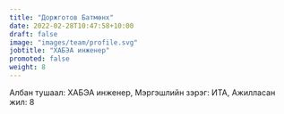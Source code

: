 ```yaml
---
title: "Доржготов Батмөнх"
date: 2022-02-28T10:47:58+10:00
draft: false
image: "images/team/profile.svg"
jobtitle: "ХАБЭА инженер"
promoted: false
weight: 8
---
```


Албан тушаал: ХАБЭА инженер, Мэргэшлийн зэрэг: ИТА, Ажилласан жил: 8
